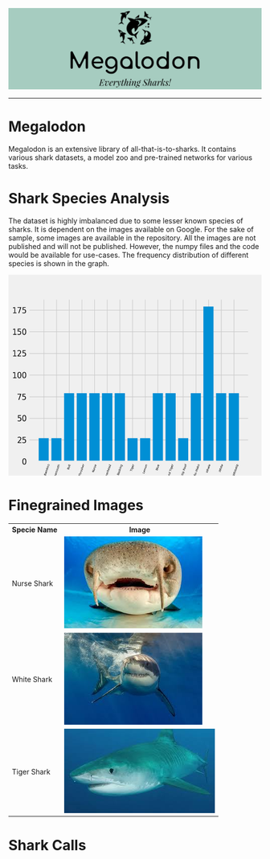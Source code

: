![Logo](imgs-readme/logo.png)
<hr>

# Megalodon
Megalodon is an extensive library of all-that-is-to-sharks. It contains various shark datasets, a model zoo and pre-trained networks for various tasks.

# Shark Species Analysis
The dataset is highly imbalanced due to some lesser known species of sharks. It is dependent on the images available on Google. For the sake of sample, some images are available in the repository. All the images are not published and will not be published. However, the numpy files and the code would be available for use-cases.
The frequency distribution of different species is shown in the graph.

<img src="imgs-readme/dist.png" width="600" height="400"/>

# Finegrained Images

<table style="width:100%">
  <tr>
    <th>Specie Name</th>
    <th>Image</th> 
  </tr>
  <tr>
    <td>Nurse Shark</td>
    <td><img src="Finegrained-Images/data/Nurse Shark/4.jpg"/></td>
  </tr>
  <tr>
    <td>White Shark</td>
    <td><img src="Finegrained-Images/data/White Shark/19.jpg"/></td>
  </tr>
  <tr>
    <td>Tiger Shark</td>
    <td><img src="Finegrained-Images/data/Tiger Shark/21.jpg"/></td>
  </tr>
</table>

</body>
</html>

# Shark Calls
